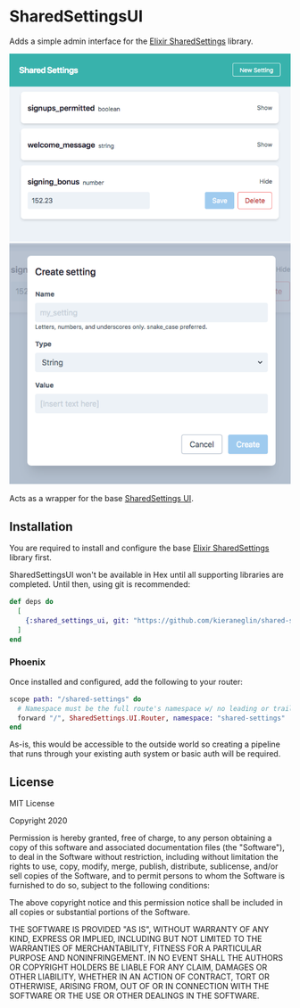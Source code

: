 # SharedSettingsUI

Adds a simple admin interface for the [Elixir SharedSettings][ss-ex] library.

![](assets/main_interface.png)
![](assets/new_setting.png)

Acts as a wrapper for the base [SharedSettings UI][ss-ui-base].

## Installation

You are required to install and configure the base [Elixir SharedSettings][ss-ex] library first.

SharedSettingsUI won't be available in Hex until all supporting libraries are completed. Until then, using git is recommended:

```elixir
def deps do
  [
    {:shared_settings_ui, git: "https://github.com/kieraneglin/shared-settings-ui-ex.git"}
  ]
end
```

### Phoenix

Once installed and configured, add the following to your router:

```elixir
scope path: "/shared-settings" do
  # Namespace must be the full route's namespace w/ no leading or trailing slash
  forward "/", SharedSettings.UI.Router, namespace: "shared-settings"
end
```

As-is, this would be accessible to the outside world so creating a pipeline that runs through your existing auth system or basic auth will be required.

## License

MIT License

Copyright 2020

Permission is hereby granted, free of charge, to any person obtaining a copy of this software and associated documentation files (the "Software"), to deal in the Software without restriction, including without limitation the rights to use, copy, modify, merge, publish, distribute, sublicense, and/or sell copies of the Software, and to permit persons to whom the Software is furnished to do so, subject to the following conditions:

The above copyright notice and this permission notice shall be included in all copies or substantial portions of the Software.

THE SOFTWARE IS PROVIDED "AS IS", WITHOUT WARRANTY OF ANY KIND, EXPRESS OR IMPLIED, INCLUDING BUT NOT LIMITED TO THE WARRANTIES OF MERCHANTABILITY, FITNESS FOR A PARTICULAR PURPOSE AND NONINFRINGEMENT. IN NO EVENT SHALL THE AUTHORS OR COPYRIGHT HOLDERS BE LIABLE FOR ANY CLAIM, DAMAGES OR OTHER LIABILITY, WHETHER IN AN ACTION OF CONTRACT, TORT OR OTHERWISE, ARISING FROM, OUT OF OR IN CONNECTION WITH THE SOFTWARE OR THE USE OR OTHER DEALINGS IN THE SOFTWARE.

[ss-ex]: https://github.com/kieraneglin/shared-settings-ex
[ss-ui-base]: https://github.com/kieraneglin/shared-settings-ui
